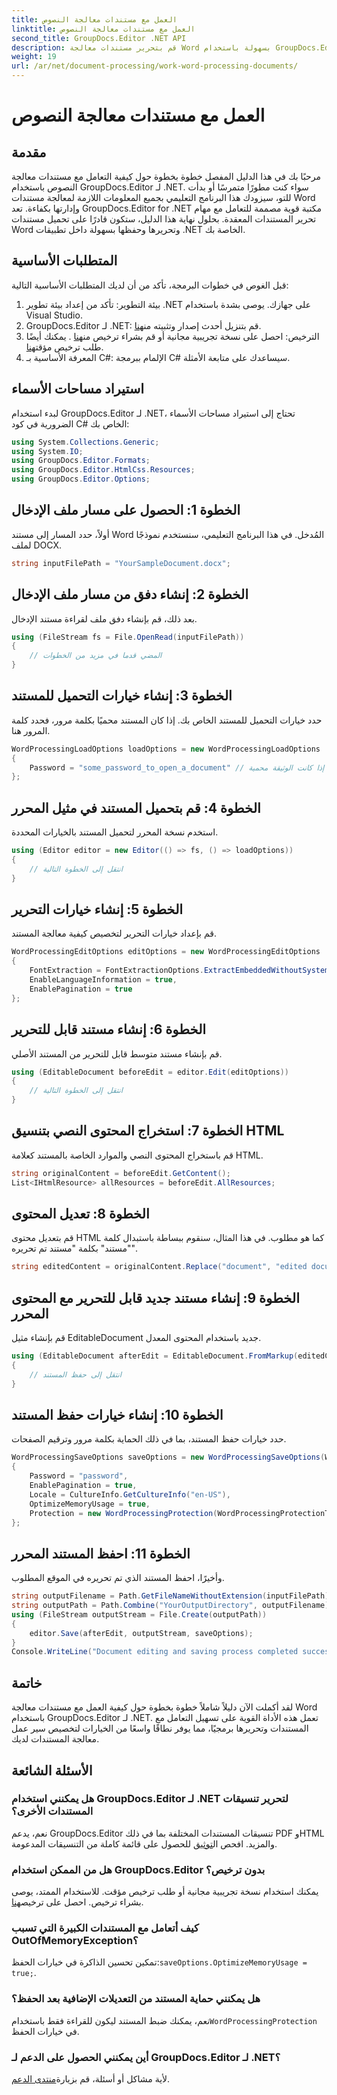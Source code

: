 ```yaml
---
title: العمل مع مستندات معالجة النصوص
linktitle: العمل مع مستندات معالجة النصوص
second_title: GroupDocs.Editor .NET API
description: قم بتحرير مستندات معالجة Word بسهولة باستخدام GroupDocs.Editor لـ .NET. اتبع برنامجنا التعليمي المفصل خطوة بخطوة لتعزيز مهاراتك في إدارة المستندات.
weight: 19
url: /ar/net/document-processing/work-word-processing-documents/
---
```


# العمل مع مستندات معالجة النصوص

## مقدمة
مرحبًا بك في هذا الدليل المفصل خطوة بخطوة حول كيفية التعامل مع مستندات معالجة النصوص باستخدام GroupDocs.Editor لـ .NET. سواء كنت مطورًا متمرسًا أو بدأت للتو، سيزودك هذا البرنامج التعليمي بجميع المعلومات اللازمة لمعالجة مستندات Word وإدارتها بكفاءة. تعد GroupDocs.Editor for .NET مكتبة قوية مصممة للتعامل مع مهام تحرير المستندات المعقدة. بحلول نهاية هذا الدليل، ستكون قادرًا على تحميل مستندات Word وتحريرها وحفظها بسهولة داخل تطبيقات .NET الخاصة بك.
## المتطلبات الأساسية
قبل الغوص في خطوات البرمجة، تأكد من أن لديك المتطلبات الأساسية التالية:
1. بيئة التطوير: تأكد من إعداد بيئة تطوير .NET على جهازك. يوصى بشدة باستخدام Visual Studio.
2.  GroupDocs.Editor لـ .NET: قم بتنزيل أحدث إصدار وتثبيته من[هنا](https://releases.groupdocs.com/editor/net/).
3.  الترخيص: احصل على نسخة تجريبية مجانية أو قم بشراء ترخيص من[هنا](https://purchase.groupdocs.com/buy) . يمكنك أيضًا طلب ترخيص مؤقت[هنا](https://purchase.groupdocs.com/temporary-license/).
4. المعرفة الأساسية بـ C#: الإلمام ببرمجة C# سيساعدك على متابعة الأمثلة.
## استيراد مساحات الأسماء
لبدء استخدام GroupDocs.Editor لـ .NET، تحتاج إلى استيراد مساحات الأسماء الضرورية في كود C# الخاص بك:
```csharp
using System.Collections.Generic;
using System.IO;
using GroupDocs.Editor.Formats;
using GroupDocs.Editor.HtmlCss.Resources;
using GroupDocs.Editor.Options;
```
## الخطوة 1: الحصول على مسار ملف الإدخال
أولاً، حدد المسار إلى مستند Word المُدخل. في هذا البرنامج التعليمي، سنستخدم نموذجًا لملف DOCX.
```csharp
string inputFilePath = "YourSampleDocument.docx";
```
## الخطوة 2: إنشاء دفق من مسار ملف الإدخال
بعد ذلك، قم بإنشاء دفق ملف لقراءة مستند الإدخال.
```csharp
using (FileStream fs = File.OpenRead(inputFilePath))
{
    // المضي قدما في مزيد من الخطوات
}
```
## الخطوة 3: إنشاء خيارات التحميل للمستند
حدد خيارات التحميل للمستند الخاص بك. إذا كان المستند محميًا بكلمة مرور، فحدد كلمة المرور هنا. 
```csharp
WordProcessingLoadOptions loadOptions = new WordProcessingLoadOptions
{
    Password = "some_password_to_open_a_document" // اختياري، فقط إذا كانت الوثيقة محمية
};
```
## الخطوة 4: قم بتحميل المستند في مثيل المحرر
استخدم نسخة المحرر لتحميل المستند بالخيارات المحددة.
```csharp
using (Editor editor = new Editor(() => fs, () => loadOptions))
{
    // انتقل إلى الخطوة التالية
}
```
## الخطوة 5: إنشاء خيارات التحرير
قم بإعداد خيارات التحرير لتخصيص كيفية معالجة المستند.
```csharp
WordProcessingEditOptions editOptions = new WordProcessingEditOptions
{
    FontExtraction = FontExtractionOptions.ExtractEmbeddedWithoutSystem,
    EnableLanguageInformation = true,
    EnablePagination = true
};
```
## الخطوة 6: إنشاء مستند قابل للتحرير
قم بإنشاء مستند متوسط قابل للتحرير من المستند الأصلي.
```csharp
using (EditableDocument beforeEdit = editor.Edit(editOptions))
{
    // انتقل إلى الخطوة التالية
}
```
## الخطوة 7: استخراج المحتوى النصي بتنسيق HTML
قم باستخراج المحتوى النصي والموارد الخاصة بالمستند كعلامة HTML.
```csharp
string originalContent = beforeEdit.GetContent();
List<IHtmlResource> allResources = beforeEdit.AllResources;
```
## الخطوة 8: تعديل المحتوى
قم بتعديل محتوى HTML كما هو مطلوب. في هذا المثال، سنقوم ببساطة باستبدال كلمة "مستند" بكلمة "مستند تم تحريره".
```csharp
string editedContent = originalContent.Replace("document", "edited document");
```
## الخطوة 9: إنشاء مستند جديد قابل للتحرير مع المحتوى المحرر
قم بإنشاء مثيل EditableDocument جديد باستخدام المحتوى المعدل.
```csharp
using (EditableDocument afterEdit = EditableDocument.FromMarkup(editedContent, allResources))
{
    // انتقل إلى حفظ المستند
}
```
## الخطوة 10: إنشاء خيارات حفظ المستند
حدد خيارات حفظ المستند، بما في ذلك الحماية بكلمة مرور وترقيم الصفحات.
```csharp
WordProcessingSaveOptions saveOptions = new WordProcessingSaveOptions(WordProcessingFormats.Docm)
{
    Password = "password",
    EnablePagination = true,
    Locale = CultureInfo.GetCultureInfo("en-US"),
    OptimizeMemoryUsage = true,
    Protection = new WordProcessingProtection(WordProcessingProtectionType.ReadOnly, "write_password")
};
```
## الخطوة 11: احفظ المستند المحرر
وأخيرًا، احفظ المستند الذي تم تحريره في الموقع المطلوب.
```csharp
string outputFilename = Path.GetFileNameWithoutExtension(inputFilePath) + ".docm";
string outputPath = Path.Combine("YourOutputDirectory", outputFilename);
using (FileStream outputStream = File.Create(outputPath))
{
    editor.Save(afterEdit, outputStream, saveOptions);
}
Console.WriteLine("Document editing and saving process completed successfully.");
```
## خاتمة
لقد أكملت الآن دليلاً شاملاً خطوة بخطوة حول كيفية العمل مع مستندات معالجة Word باستخدام GroupDocs.Editor لـ .NET. تعمل هذه الأداة القوية على تسهيل التعامل مع المستندات وتحريرها برمجيًا، مما يوفر نطاقًا واسعًا من الخيارات لتخصيص سير عمل معالجة المستندات لديك.
## الأسئلة الشائعة
### هل يمكنني استخدام GroupDocs.Editor لـ .NET لتحرير تنسيقات المستندات الأخرى؟
 نعم، يدعم GroupDocs.Editor تنسيقات المستندات المختلفة بما في ذلك PDF وHTML والمزيد. افحص ال[توثيق](https://tutorials.groupdocs.com/editor/net/) للحصول على قائمة كاملة من التنسيقات المدعومة.
### هل من الممكن استخدام GroupDocs.Editor بدون ترخيص؟
 يمكنك استخدام نسخة تجريبية مجانية أو طلب ترخيص مؤقت. للاستخدام الممتد، يوصى بشراء ترخيص. احصل على ترخيص[هنا](https://purchase.groupdocs.com/buy).
### كيف أتعامل مع المستندات الكبيرة التي تسبب OutOfMemoryException؟
 تمكين تحسين الذاكرة في خيارات الحفظ:`saveOptions.OptimizeMemoryUsage = true;`.
### هل يمكنني حماية المستند من التعديلات الإضافية بعد الحفظ؟
 نعم، يمكنك ضبط المستند ليكون للقراءة فقط باستخدام`WordProcessingProtection` في خيارات الحفظ.
### أين يمكنني الحصول على الدعم لـ GroupDocs.Editor لـ .NET؟
 لأية مشاكل أو أسئلة، قم بزيارة[منتدى الدعم](https://forum.groupdocs.com/c/editor/20).